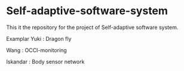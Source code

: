 # Self-adaptive-software-system
This it the repository for the project of Self-adaptive software system.

Examplar
Yuki : Dragon fly

Wang : OCCI-monitoring

Iskandar : Body sensor network
